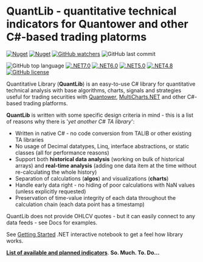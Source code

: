 # QuantLib - quantitative technical indicators for Quantower and other C#-based trading platorms
[![Nuget](https://img.shields.io/nuget/v/QuantLib?style=flat-square)](https://www.nuget.org/packages/QuantLib/)
[![Nuget](https://img.shields.io/nuget/dt/QuantLib?style=flat-square)](https://www.nuget.org/packages/QuantLib/)
[![GitHub watchers](https://img.shields.io/github/watchers/mihakralj/QuantLib?style=flat-square)](https://github.com/mihakralj/QuantLib/watchers)
![GitHub last commit](https://img.shields.io/github/last-commit/mihakralj/QuantLib)

![GitHub top language](https://img.shields.io/github/languages/top/mihakralj/QuantLib?style=flat-square)
[![.NET7.0](https://img.shields.io/badge/.NET-7.0-yellow?style=flat-square)]()
[![.NET6.0](https://img.shields.io/badge/.NET-6.0-blue?style=flat-square)]()
[![.NET5.0](https://img.shields.io/badge/.NET-5.0-blue?style=flat-square)]()
[![.NET4.8](https://img.shields.io/badge/.NET-4.8-blue?style=flat-square)]()
[![GitHub license](https://img.shields.io/github/license/mihakralj/QuantLib?style=flat-square)](Docs/LICENSE)

Quantitative Library (**QuantLib**) is an easy-to-use C# library for quantitative technical analysis with base algorithms, charts, signals and strategies useful for trading securities with [Quantower](https://www.quantower.com/), [MultiCharts.NET](https://www.multicharts.com/net/") and other C#-based trading platforms.

**QuantLib** is written with some specific design criteria in mind - this is a list of reasons why there is '*yet another C# TA library*':

- Written in native C# - no code conversion from TALIB or other existing TA libraries
- No usage of Decimal datatypes, Linq, interface abstractions, or static classes (all for performance reasons)
- Support both **historical data analysis** (working on bulk of historical arrays) and **real-time analysis** (adding one data item at the time without re-calculating the whole history)
- Separation of calculations (**algos**) and visualizations (**charts**)
- Handle early data right - no hiding of poor calculations with NaN values (unless explicitly requested)
- Preservation of time-value integrity of each data throughout the calculation chain (each data point has a timestamp)

QuantLib does not provide OHLCV quotes - but it can easily connect to any  data feeds - see Docs for examples.

See [Getting Started](https://github.com/mihakralj/QuantLib/blob/main/Docs/getting_started.ipynb) .NET interactive notebook to get a feel how library works.

[**List of available and planned indicators**](https://github.com/mihakralj/QuantLib/blob/main/Docs/indicators.md). **So. Much. To. Do...**
